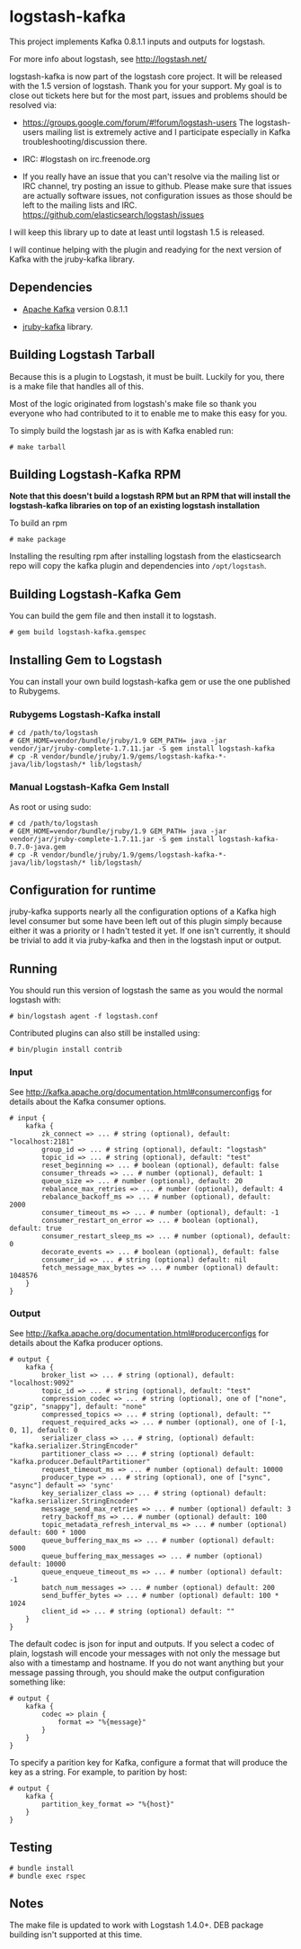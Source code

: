 # logstash-kafka

This project implements Kafka 0.8.1.1 inputs and outputs for logstash.

For more info about logstash, see <http://logstash.net/>

logstash-kafka is now part of the logstash core project.  It will be released with the 1.5 version of logstash.  Thank
you for your support.  My goal is to close out tickets here but for the most part, issues and problems should be
resolved via:

  * https://groups.google.com/forum/#!forum/logstash-users The logstash-users mailing list is extremely active and I 
  participate especially in Kafka troubleshooting/discussion there.
  
  * IRC: #logstash on irc.freenode.org
  
  * If you really have an issue that you can't resolve via the mailing list or IRC channel, try posting an issue to
  github.  Please make sure that issues are actually software issues, not configuration issues as those should be left
  to the mailing lists and IRC. https://github.com/elasticsearch/logstash/issues

I will keep this library up to date at least until logstash 1.5 is released.

I will continue helping with the plugin and readying for the next version of Kafka with the jruby-kafka library.

## Dependencies

* [Apache Kafka] version 0.8.1.1 

* [jruby-kafka] library.

[Apache Kafka]: http://kafka.apache.org/
[jruby-kafka]: https://github.com/joekiller/jruby-kafka

## Building Logstash Tarball

Because this is a plugin to Logstash, it must be built.  Luckily for you, there is a make file that handles all of this.

Most of the logic originated from logstash's make file so thank you everyone who had contributed to it to enable me to
make this easy for you.

To simply build the logstash jar as is with Kafka enabled run:

    # make tarball

## Building Logstash-Kafka RPM

**Note that this doesn't build a logstash RPM but an RPM that will install the logstash-kafka libraries on top of an existing logstash installation**

To build an rpm

    # make package

Installing the resulting rpm after installing logstash from the elasticsearch repo will copy the kafka plugin and dependencies into `/opt/logstash`.


## Building Logstash-Kafka Gem

You can build the gem file and then install it to logstash.

    # gem build logstash-kafka.gemspec

## Installing Gem to Logstash

You can install your own build logstash-kafka gem or use the one published to Rubygems.

### Rubygems Logstash-Kafka install

    # cd /path/to/logstash
    # GEM_HOME=vendor/bundle/jruby/1.9 GEM_PATH= java -jar vendor/jar/jruby-complete-1.7.11.jar -S gem install logstash-kafka
    # cp -R vendor/bundle/jruby/1.9/gems/logstash-kafka-*-java/lib/logstash/* lib/logstash/

### Manual Logstash-Kafka Gem Install

As root or using sudo:

    # cd /path/to/logstash
    # GEM_HOME=vendor/bundle/jruby/1.9 GEM_PATH= java -jar vendor/jar/jruby-complete-1.7.11.jar -S gem install logstash-kafka-0.7.0-java.gem
    # cp -R vendor/bundle/jruby/1.9/gems/logstash-kafka-*-java/lib/logstash/* lib/logstash/

## Configuration for runtime

jruby-kafka supports nearly all the configuration options of a Kafka high level consumer but some have been left out of
this plugin simply because either it was a priority or I hadn't tested it yet.  If one isn't currently, it should be
trivial to add it via jruby-kafka and then in the logstash input or output.

## Running

You should run this version of logstash the same as you would the normal logstash with:

    # bin/logstash agent -f logstash.conf

Contributed plugins can also still be installed using:

    # bin/plugin install contrib

### Input

See http://kafka.apache.org/documentation.html#consumerconfigs for details about the Kafka consumer options.

    # input {
        kafka {
            zk_connect => ... # string (optional), default: "localhost:2181"
            group_id => ... # string (optional), default: "logstash"
            topic_id => ... # string (optional), default: "test"
            reset_beginning => ... # boolean (optional), default: false
            consumer_threads => ... # number (optional), default: 1
            queue_size => ... # number (optional), default: 20
            rebalance_max_retries => ... # number (optional), default: 4
            rebalance_backoff_ms => ... # number (optional), default:  2000
            consumer_timeout_ms => ... # number (optional), default: -1
            consumer_restart_on_error => ... # boolean (optional), default: true
            consumer_restart_sleep_ms => ... # number (optional), default: 0
            decorate_events => ... # boolean (optional), default: false
            consumer_id => ... # string (optional) default: nil
            fetch_message_max_bytes => ... # number (optional) default: 1048576
        }
    }

### Output

See http://kafka.apache.org/documentation.html#producerconfigs for details about the Kafka producer options.

    # output {
        kafka {
            broker_list => ... # string (optional), default: "localhost:9092"
            topic_id => ... # string (optional), default: "test"
            compression_codec => ... # string (optional), one of ["none", "gzip", "snappy"], default: "none"
            compressed_topics => ... # string (optional), default: ""
            request_required_acks => ... # number (optional), one of [-1, 0, 1], default: 0
            serializer_class => ... # string, (optional) default: "kafka.serializer.StringEncoder"
            partitioner_class => ... # string (optional) default: "kafka.producer.DefaultPartitioner"
            request_timeout_ms => ... # number (optional) default: 10000
            producer_type => ... # string (optional), one of ["sync", "async"] default => 'sync'
            key_serializer_class => ... # string (optional) default: "kafka.serializer.StringEncoder"
            message_send_max_retries => ... # number (optional) default: 3
            retry_backoff_ms => ... # number (optional) default: 100
            topic_metadata_refresh_interval_ms => ... # number (optional) default: 600 * 1000
            queue_buffering_max_ms => ... # number (optional) default: 5000
            queue_buffering_max_messages => ... # number (optional) default: 10000
            queue_enqueue_timeout_ms => ... # number (optional) default: -1
            batch_num_messages => ... # number (optional) default: 200
            send_buffer_bytes => ... # number (optional) default: 100 * 1024
            client_id => ... # string (optional) default: ""
        }
    }

The default codec is json for input and outputs.  If you select a codec of plain, logstash will encode your messages with not only the message
but also with a timestamp and hostname.  If you do not want anything but your message passing through, you should make
the output configuration something like:

    # output {
        kafka {
            codec => plain {
                format => "%{message}"
            }
        }
    }

To specify a parition key for Kafka, configure a format that will produce the key as a string.  For example, to parition by host:

    # output {
        kafka {
            partition_key_format => "%{host}"
        }
    }
    
## Testing

    # bundle install
    # bundle exec rspec

## Notes

The make file is updated to work with Logstash 1.4.0+.  DEB package building isn't supported at this time.